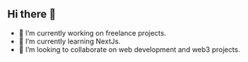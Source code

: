 ## Hi there 👋

- 🔭 I’m currently working on freelance projects.
- 🌱 I’m currently learning NextJs.
- 👯 I’m looking to collaborate on web development and web3 projects.
